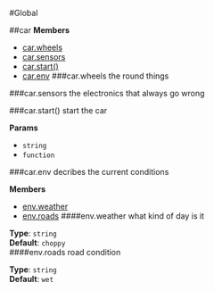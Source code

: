 
#Global

<a name="car"></a>
##car
**Members**
* [car.wheels](#car.wheels)
* [car.sensors](#car.sensors)
* [car.start()](#car.start)
* [car.env](#car#env)
<a name="car.wheels"></a>
###car.wheels
the round things

<a name="car.sensors"></a>
###car.sensors
the electronics that always go wrong

<a name="car.start"></a>
###car.start()
start the car

**Params**

-  `string`
-  `function`

<a name="car#env"></a>
###car.env
decribes the current conditions

**Members**
* [env.weather](#car#env.weather)
* [env.roads](#car#env.roads)
<a name="car#env.weather"></a>
####env.weather
what kind of day is it

**Type**: `string`  
**Default**: `choppy`  
<a name="car#env.roads"></a>
####env.roads
road condition

**Type**: `string`  
**Default**: `wet`  
